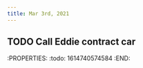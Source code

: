 ```yaml
---
title: Mar 3rd, 2021
---
```


## TODO Call Eddie contract car 
:PROPERTIES:
:todo: 1614740574584
:END:
